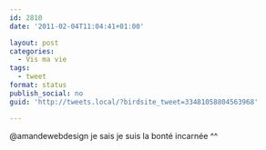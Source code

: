 ```yaml
---
id: 2810
date: '2011-02-04T11:04:41+01:00'

layout: post
categories:
  - Vis ma vie
tags:
  - tweet
format: status
publish_social: no
guid: 'http://tweets.local/?birdsite_tweet=33481058804563968'

---
```


@amandewebdesign je sais je suis la bonté incarnée ^^